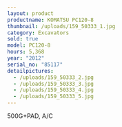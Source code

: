 ```yaml
---
layout: product
productname: KOMATSU PC120-8
thumbnail: /uploads/159_50333_1.jpg
category: Excavators
sold: true
model: PC120-8
hours: 5,368
year: "2012"
serial_no: "85117"
detailpictures:
  - /uploads/159_50333_2.jpg
  - /uploads/159_50333_3.jpg
  - /uploads/159_50333_4.jpg
  - /uploads/159_50333_5.jpg
---
```

500G+PAD, A/C